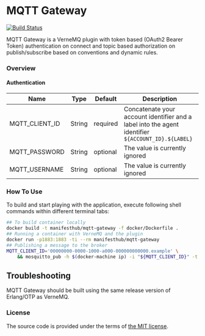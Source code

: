 # MQTT Gateway

[![Build Status][travis-img]][travis]

MQTT Gateway is a VerneMQ plugin with token based (OAuth2 Bearer Token)
authentication on connect and topic based authorization on publish/subscribe
based on conventions and dynamic rules.



### Overview

#### Authentication

| Name           |   Type |  Default | Description |
| -------------- | ------ | -------- | ----------- |
| MQTT_CLIENT_ID | String | required | Concatenate your account identifier and a label into the agent identifier `${ACCOUNT_ID}.${LABEL}` |
| MQTT_PASSWORD  | String | optional | The value is currently ignored |
| MQTT_USERNAME  | String | optional | The value is currently ignored |



### How To Use

To build and start playing with the application,
execute following shell commands within different terminal tabs:

```bash
## To build container locally
docker build -t manifesthub/mqtt-gateway -f docker/Dockerfile .
## Running a container with VerneMQ and the plugin
docker run -p1883:1883 -ti --rm manifesthub/mqtt-gateway
## Publishing a message to the broker
MQTT_CLIENT_ID='00000000-0000-1000-a000-000000000000.example' \
    && mosquitto_pub -h $(docker-machine ip) -i "${MQTT_CLIENT_ID}" -t foo -m bar
```



## Troubleshooting

MQTT Gateway should be built using the same release version of Erlang/OTP as VerneMQ.



### License

The source code is provided under the terms of [the MIT license][license].

[travis]:https://travis-ci.org/netology-group/mqtt-gateway?branch=master
[travis-img]:https://secure.travis-ci.org/netology-group/mqtt-gateway.png?branch=master
[license]:http://www.opensource.org/licenses/MIT
